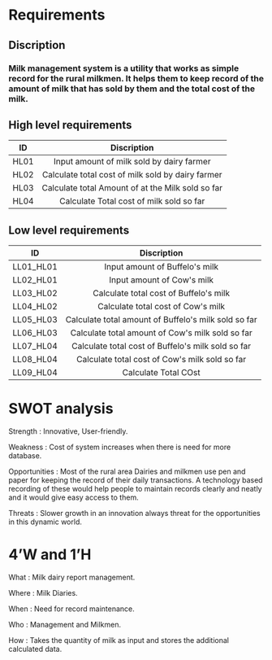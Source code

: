 # Requirements
 ## Discription
 ### Milk management  system is a utility that works as simple record for the rural milkmen. It helps them to keep record of the amount of milk that has sold by them and the total cost of the milk.

## High level requirements
| ID   |                        Discription                       |
|:----:|:--------------------------------------------------------:|
| HL01 | Input amount of milk sold by dairy farmer                |
| HL02 | Calculate total cost of milk sold by dairy farmer        |
| HL03 | Calculate total Amount of at the Milk sold so far        |
| HL04 | Calculate Total cost of milk sold so far                 |  

## Low level requirements 
|    ID     |                      Discription                            |
|:---------:|:-----------------------------------------------------------:|
| LL01_HL01 | Input amount of Buffelo's milk                    |
| LL02_HL01 | Input amount of Cow's milk                        |
| LL03_HL02 | Calculate total cost of Buffelo's milk                      |
| LL04_HL02 | Calculate total cost of Cow's milk                          |
| LL05_HL03 | Calculate total amount of Buffelo's milk sold so far        |
| LL06_HL03 | Calculate total amount of Cow's milk sold so far            |
| LL07_HL04 | Calculate total cost of Buffelo's milk sold so far          |
| LL08_HL04 | Calculate total cost of Cow's milk sold so far              |
| LL09_HL04 | Calculate Total COst                                        |


# SWOT analysis

Strength : Innovative, User-friendly.

Weakness : Cost of system increases when there is need for more database.

Opportunities : Most of the rural area Dairies and milkmen use pen and paper for keeping the record of their daily transactions. A technology based recording of these would help people to maintain records clearly and neatly and it would give easy access to them.

Threats : Slower growth in an innovation always threat for the opportunities in this dynamic world.


# 4’W and 1’H

What : Milk dairy report management.

Where : Milk Diaries.

When : Need for record maintenance.

Who : Management and Milkmen. 

How : Takes the quantity of milk as input and stores the additional calculated data.
